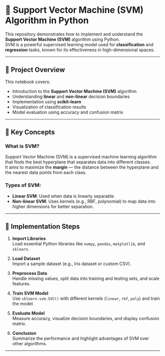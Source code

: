 # 🧠 Support Vector Machine (SVM) Algorithm in Python

This repository demonstrates how to implement and understand the **Support Vector Machine (SVM)** algorithm using Python.  
SVM is a powerful supervised learning model used for **classification** and **regression** tasks, known for its effectiveness in high-dimensional spaces.

---

## 📘 Project Overview

This notebook covers:
- Introduction to the **Support Vector Machine (SVM)** algorithm
- Understanding **linear** and **non-linear** decision boundaries
- Implementation using **scikit-learn**
- Visualization of classification results
- Model evaluation using accuracy and confusion matrix

---

## 🧩 Key Concepts

### What is SVM?
Support Vector Machine (SVM) is a supervised machine learning algorithm that finds the best hyperplane that separates data into different classes.  
It aims to maximize the **margin** — the distance between the hyperplane and the nearest data points from each class.

### Types of SVM:
- **Linear SVM**: Used when data is linearly separable.
- **Non-linear SVM**: Uses kernels (e.g., RBF, polynomial) to map data into higher dimensions for better separation.

---

## 🚀 Implementation Steps

1. **Import Libraries**  
   Load essential Python libraries like `numpy`, `pandas`, `matplotlib`, and `sklearn`.

2. **Load Dataset**  
   Import a sample dataset (e.g., Iris dataset or custom CSV).

3. **Preprocess Data**  
   Handle missing values, split data into training and testing sets, and scale features.

4. **Train SVM Model**  
   Use `sklearn.svm.SVC()` with different kernels (`linear`, `rbf`, `poly`) and train the model.

5. **Evaluate Model**  
   Measure accuracy, visualize decision boundaries, and display confusion matrix.

6. **Conclusion**  
   Summarize the performance and highlight advantages of SVM over other algorithms.

---

